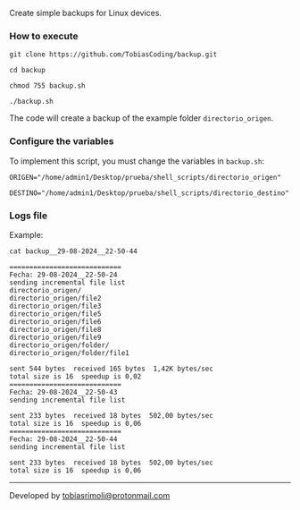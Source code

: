 Create simple backups for Linux devices.

### How to execute

```
git clone https://github.com/TobiasCoding/backup.git
```

```
cd backup
```

```
chmod 755 backup.sh
```

```
./backup.sh
```

The code will create a backup of the example folder `directorio_origen`.

### Configure the variables
To implement this script, you must change the variables in `backup.sh`:
```
ORIGEN="/home/admin1/Desktop/prueba/shell_scripts/directorio_origen"

DESTINO="/home/admin1/Desktop/prueba/shell_scripts/directorio_destino"
```

### Logs file

Example:

```
cat backup__29-08-2024__22-50-44
```

```
============================
Fecha: 29-08-2024__22-50-24
sending incremental file list
directorio_origen/
directorio_origen/file2
directorio_origen/file3
directorio_origen/file5
directorio_origen/file6
directorio_origen/file8
directorio_origen/file9
directorio_origen/folder/
directorio_origen/folder/file1

sent 544 bytes  received 165 bytes  1,42K bytes/sec
total size is 16  speedup is 0,02
============================
Fecha: 29-08-2024__22-50-43
sending incremental file list

sent 233 bytes  received 18 bytes  502,00 bytes/sec
total size is 16  speedup is 0,06
============================
Fecha: 29-08-2024__22-50-44
sending incremental file list

sent 233 bytes  received 18 bytes  502,00 bytes/sec
total size is 16  speedup is 0,06
```


______
Developed by tobiasrimoli@protonmail.com
